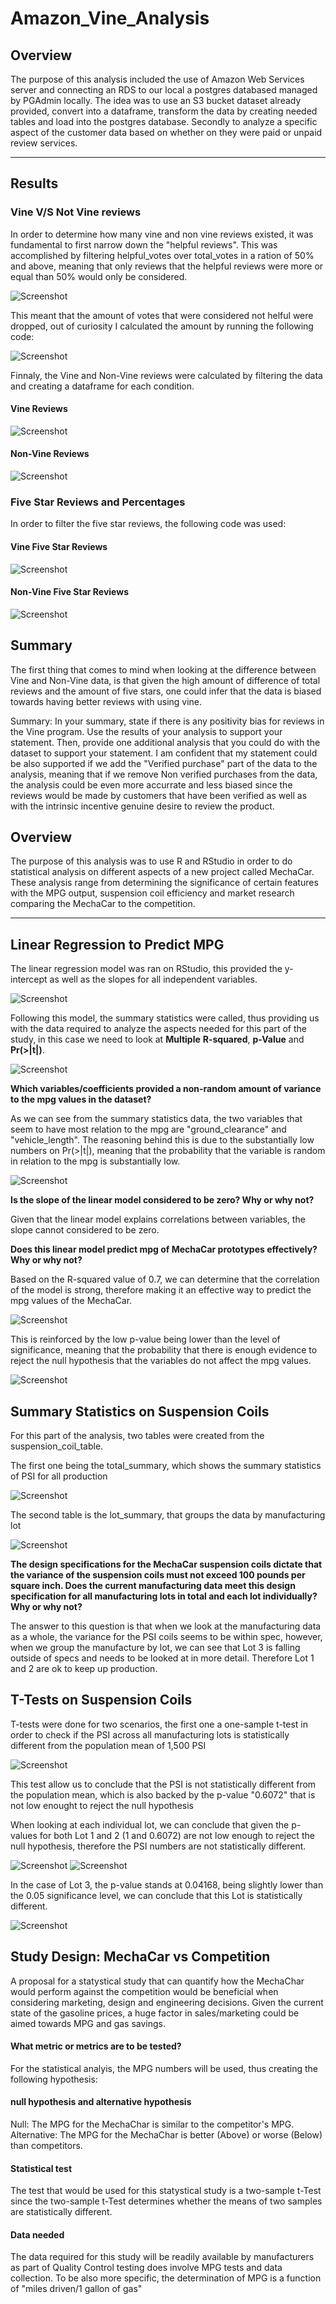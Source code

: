 # Amazon_Vine_Analysis

## Overview
The purpose of this analysis included the use of Amazon Web Services server and connecting an RDS to our local a postgres databased managed by PGAdmin locally. The idea was to use an S3 bucket dataset already provided, convert into a dataframe, transform the data by creating needed tables and load into the postgres database. Secondly to analyze a specific aspect of the customer data based on whether on they were paid or unpaid review services.

----
## Results

### Vine V/S Not Vine reviews

In order to determine how many vine and non vine reviews existed, it was fundamental to first narrow down the "helpful reviews". This was accomplished by filtering helpful_votes over total_votes in a ration of 50% and above, meaning that only reviews that the helpful reviews were more or equal than 50% would only be considered. 

![Screenshot](helpful_votes_ratio)

This meant that the amount of votes that were considered not helful were dropped, out of curiosity I calculated the amount by running the following code:

![Screenshot](dropped_votes)

Finnaly, the Vine and Non-Vine reviews were calculated by filtering the data and creating a dataframe for each condition.

#### Vine Reviews

![Screenshot](vine_votes)

#### Non-Vine Reviews

![Screenshot](not_vine_votes)


### Five Star Reviews and Percentages

In order to filter the five star reviews, the following code was used:

#### Vine Five Star Reviews
![Screenshot](vine_five)

#### Non-Vine Five Star Reviews
![Screenshot](not_vine_five)

## Summary 

The first thing that comes to mind when looking at the difference between Vine and Non-Vine data, is that given the high amount of difference of total reviews and the amount of five stars, one could infer that the data is biased towards having better reviews with using vine. 



Summary: In your summary, state if there is any positivity bias for reviews in the Vine program. Use the results of your analysis to support your statement. Then, provide one additional analysis that you could do with the dataset to support your statement. I am confident that my statement could be also supported if we add the "Verified purchase" part of the data to the analysis, meaning that if we remove Non verified purchases from the data, the analysis could be even more accurrate and less biased since the reviews would be made by customers that have been verified as well as with the intrinsic incentive genuine desire to review the product.









## Overview

The purpose of this analysis was to use R and RStudio in order to do statistical analysis on different aspects of a new project called MechaCar. These analysis range from determining the significance of certain features with the MPG output, suspension coil efficiency and market research comparing the MechaCar to the competition.

----
## Linear Regression to Predict MPG

The linear regression model was ran on RStudio, this provided the y-intercept as well as the slopes for all independent variables.

![Screenshot](https://github.com/chgallegos/MechaCar_Statistical_Analysis/blob/main/resources/multiple_regression.png)

Following this model, the summary statistics were called, thus providing us with the data required to analyze the aspects needed for this part of the study, in this case we need to look at **Multiple** **R-squared**, **p-Value** and **Pr(>|t|)**.

![Screenshot](https://github.com/chgallegos/MechaCar_Statistical_Analysis/blob/main/resources/summary_statistics.png)

**Which variables/coefficients provided a non-random amount of variance to the mpg values in the dataset?**

As we can see from the summary statistics data, the two variables that seem to have most relation to the mpg are "ground_clearance" and "vehicle_length". The reasoning behind this is due to the substantially low numbers on Pr(>|t|), meaning that the probability that the variable is random in relation to the mpg is substantially low.

![Screenshot](https://github.com/chgallegos/MechaCar_Statistical_Analysis/blob/main/resources/random_probability.png)

**Is the slope of the linear model considered to be zero? Why or why not?**

Given that the linear model explains correlations between variables, the slope cannot considered to be zero.

**Does this linear model predict mpg of MechaCar prototypes effectively? Why or why not?**

Based on the R-squared value of 0.7, we can determine that the correlation of the model is strong, therefore making it an effective way to predict the mpg values of the MechaCar.

![Screenshot](https://github.com/chgallegos/MechaCar_Statistical_Analysis/blob/main/resources/R-squared.png)

This is reinforced by the low p-value being lower than the level of significance, meaning that the probability that there is enough evidence to reject the null hypothesis that the variables do not affect the mpg values.

![Screenshot](https://github.com/chgallegos/MechaCar_Statistical_Analysis/blob/main/resources/p-value.png)

## Summary Statistics on Suspension Coils

For this part of the analysis, two tables were created from the suspension_coil_table.

The first one being the total_summary, which shows the summary statistics of PSI for all production

![Screenshot](https://github.com/chgallegos/MechaCar_Statistical_Analysis/blob/main/resources/total_summary.png)

The second table is the lot_summary, that groups the data by manufacturing lot

![Screenshot](https://github.com/chgallegos/MechaCar_Statistical_Analysis/blob/main/resources/lot_summary.png)


**The design specifications for the MechaCar suspension coils dictate that the variance of the suspension coils must not exceed 100 pounds per square inch. Does the current manufacturing data meet this design specification for all manufacturing lots in total and each lot individually? Why or why not?**

The answer to this question is that when we look at the manufacturing data as a whole, the variance for the PSI coils seems to be within spec, however, when we group the manufacture by lot, we can see that Lot 3 is falling outside of specs and needs to be looked at in more detail. Therefore Lot 1 and 2 are ok to keep up production.

## T-Tests on Suspension Coils

T-tests were done for two scenarios, the first one a one-sample t-test in order to check if the PSI across all manufacturing lots is statistically different from the population mean of 1,500 PSI

![Screenshot](https://github.com/chgallegos/MechaCar_Statistical_Analysis/blob/main/resources/t-test_total.png)

This test allow us to conclude that the PSI is not statistically different from the population mean, which is also backed by the p-value "0.6072" that is not low enought to reject the null hypothesis

When looking at each individual lot, we can conclude that given the p-values for both Lot 1 and 2 (1 and 0.6072) are not low enough to reject the null hypothesis, therefore the PSI numbers are not statistically different.

![Screenshot](https://github.com/chgallegos/MechaCar_Statistical_Analysis/blob/main/resources/t-test_lot1.png)
![Screenshot](https://github.com/chgallegos/MechaCar_Statistical_Analysis/blob/main/resources/t-test_lot2.png)

In the case of Lot 3, the p-value stands at 0.04168, being slightly lower than the 0.05 significance level, we can conclude that this Lot is statistically different.

![Screenshot](https://github.com/chgallegos/MechaCar_Statistical_Analysis/blob/main/resources/t-test_lot3.png)

## Study Design: MechaCar vs Competition

A proposal for a statystical study that can quantify how the MechaChar would perform against the competition would be beneficial when considering marketing, design and engineering decisions. Given the current state of the gasoline prices, a huge factor in sales/marketing could be aimed towards MPG and gas savings.

#### What metric or metrics are to be tested?
For the statistical analyis, the MPG numbers will be used, thus creating the following hypothesis:

#### null hypothesis and alternative hypothesis
Null: The MPG for the MechaChar is similar to the competitor's MPG.
Alternative: The MPG for the MechaChar is better (Above) or worse (Below) than competitors.

#### Statistical test
The test that would be used for this statystical study is a two-sample t-Test since the two-sample t-Test determines whether the means of two samples are statistically different.

#### Data needed
The data required for this study will be readily available by manufacturers as part of Quality Control testing does involve MPG tests and data collection. To be also more specific, the determination of MPG is a function of "miles driven/1 gallon of gas"
